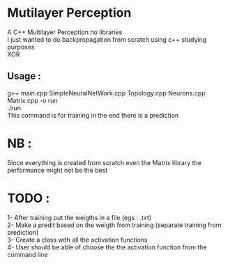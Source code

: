# Mutilayer Perception 
A C++ Multilayer Perception no libraries  <br />
I just wanted to do backpropagation from scratch using c++ studying purposes<br />
XOR


## Usage :
g++ main.cpp SimpleNeuralNetWork.cpp Topology.cpp Neurons.cpp Matrix.cpp -o run <br />
./run <br />
This command is for training in the end there is a prediction


# NB : 
Since everything is created from scratch even the Matrix library the performance might not be the best


# TODO :
1- After training put the weigths in a file (egs : .txt) <br />
2- Make a predit based on the weigth from training (separate training from prediction) <br />
3- Create a class with all the activation functions <br />
4- User should be able of choose the the activation function from the command line
